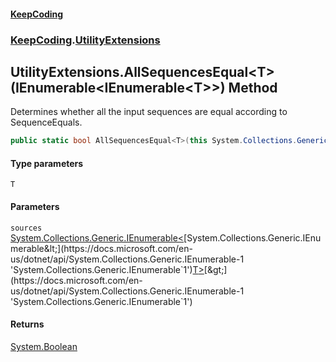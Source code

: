 #### [KeepCoding](index.md 'index')
### [KeepCoding](KeepCoding.md 'KeepCoding').[UtilityExtensions](UtilityExtensions.md 'KeepCoding.UtilityExtensions')
## UtilityExtensions.AllSequencesEqual&lt;T&gt;(IEnumerable&lt;IEnumerable&lt;T&gt;&gt;) Method
Determines whether all the input sequences are equal according to SequenceEquals.
```csharp
public static bool AllSequencesEqual<T>(this System.Collections.Generic.IEnumerable<System.Collections.Generic.IEnumerable<T>> sources);
```
#### Type parameters
<a name='KeepCoding.UtilityExtensions.AllSequencesEqual.T.(System.Collections.Generic.IEnumerable.System.Collections.Generic.IEnumerable.T..).T'></a>
`T`  
  
#### Parameters
<a name='KeepCoding.UtilityExtensions.AllSequencesEqual.T.(System.Collections.Generic.IEnumerable.System.Collections.Generic.IEnumerable.T..).sources'></a>
`sources` [System.Collections.Generic.IEnumerable&lt;](https://docs.microsoft.com/en-us/dotnet/api/System.Collections.Generic.IEnumerable-1 'System.Collections.Generic.IEnumerable`1')[System.Collections.Generic.IEnumerable&lt;](https://docs.microsoft.com/en-us/dotnet/api/System.Collections.Generic.IEnumerable-1 'System.Collections.Generic.IEnumerable`1')[T](UtilityExtensions.AllSequencesEqual.3Y35g0KCEfhHz5AxJN7JnA.md#KeepCoding.UtilityExtensions.AllSequencesEqual.T.(System.Collections.Generic.IEnumerable.System.Collections.Generic.IEnumerable.T..).T 'KeepCoding.UtilityExtensions.AllSequencesEqual&lt;T&gt;(System.Collections.Generic.IEnumerable&lt;System.Collections.Generic.IEnumerable&lt;T&gt;&gt;).T')[&gt;](https://docs.microsoft.com/en-us/dotnet/api/System.Collections.Generic.IEnumerable-1 'System.Collections.Generic.IEnumerable`1')[&gt;](https://docs.microsoft.com/en-us/dotnet/api/System.Collections.Generic.IEnumerable-1 'System.Collections.Generic.IEnumerable`1')  
  
#### Returns
[System.Boolean](https://docs.microsoft.com/en-us/dotnet/api/System.Boolean 'System.Boolean')  
